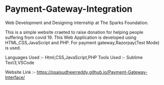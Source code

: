# Payment-Gateway-Integration

Web Development and Designing internship at The Sparks Foundation.

This is a simple website craeted to raise donation for helping people suffering from covid 19. 
This Web Application is developed using HTML,CSS,JavaScript and PHP. For payment gateway,Razorpay(Test Mode) is used.

Languages Used :- Html,CSS,JavaScript,PHP
Tools Used :- Sublime Text3,VSCode

Website Link :- https://psaisudheerreddy.github.io/Payment-Gateway-Interface/



